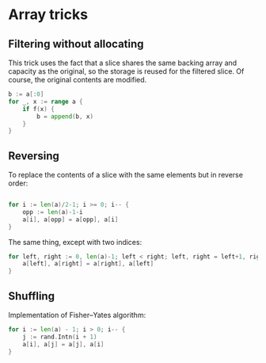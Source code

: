 # Array tricks

## Filtering without allocating

This trick uses the fact that a slice shares the same backing array and capacity as the original, so the storage is reused for the filtered slice. Of course, the original contents are modified.

```go
b := a[:0]
for _, x := range a {
    if f(x) {
        b = append(b, x)
    }
}
```

## Reversing

To replace the contents of a slice with the same elements but in reverse order:

```go

for i := len(a)/2-1; i >= 0; i-- {
    opp := len(a)-1-i
    a[i], a[opp] = a[opp], a[i]
}
```

The same thing, except with two indices:

```go
for left, right := 0, len(a)-1; left < right; left, right = left+1, right-1 {
    a[left], a[right] = a[right], a[left]
}
```

## Shuffling

Implementation of Fisher–Yates algorithm:

```go
for i := len(a) - 1; i > 0; i-- {
    j := rand.Intn(i + 1)
    a[i], a[j] = a[j], a[i]
}
```
